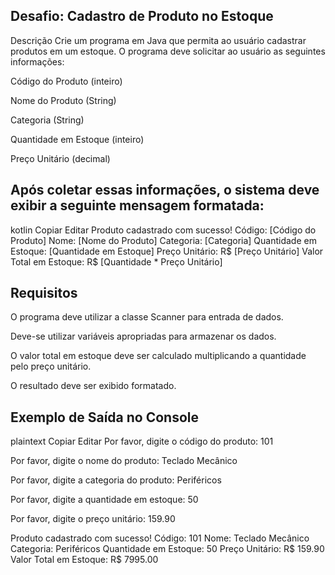 ## Desafio: Cadastro de Produto no Estoque
Descrição
Crie um programa em Java que permita ao usuário cadastrar produtos em um estoque. O programa deve solicitar ao usuário as seguintes informações:

Código do Produto (inteiro)

Nome do Produto (String)

Categoria (String)

Quantidade em Estoque (inteiro)

Preço Unitário (decimal)
## Após coletar essas informações, o sistema deve exibir a seguinte mensagem formatada:

kotlin
Copiar
Editar
Produto cadastrado com sucesso!
Código: [Código do Produto]
Nome: [Nome do Produto]
Categoria: [Categoria]
Quantidade em Estoque: [Quantidade em Estoque]
Preço Unitário: R$ [Preço Unitário]
Valor Total em Estoque: R$ [Quantidade * Preço Unitário]


## Requisitos
O programa deve utilizar a classe Scanner para entrada de dados.

Deve-se utilizar variáveis apropriadas para armazenar os dados.

O valor total em estoque deve ser calculado multiplicando a quantidade pelo preço unitário.

O resultado deve ser exibido formatado.

## Exemplo de Saída no Console
plaintext
Copiar
Editar
Por favor, digite o código do produto:
101

Por favor, digite o nome do produto:
Teclado Mecânico

Por favor, digite a categoria do produto:
Periféricos

Por favor, digite a quantidade em estoque:
50

Por favor, digite o preço unitário:
159.90

Produto cadastrado com sucesso!
Código: 101
Nome: Teclado Mecânico
Categoria: Periféricos
Quantidade em Estoque: 50
Preço Unitário: R$ 159.90
Valor Total em Estoque: R$ 7995.00